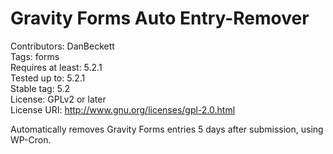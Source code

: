 # Gravity Forms Auto Entry-Remover
Contributors: DanBeckett\
Tags: forms\
Requires at least: 5.2.1\
Tested up to: 5.2.1\
Stable tag: 5.2\
License: GPLv2 or later\
License URI: http://www.gnu.org/licenses/gpl-2.0.html

Automatically removes Gravity Forms entries 5 days after submission, using WP-Cron.
